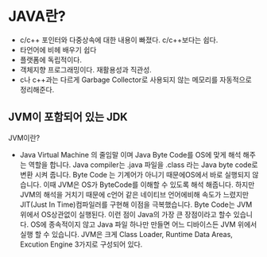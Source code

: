 # JAVA란?
* c/c++ 포인터와 다중상속에 대한 내용이 빠졌다. c/c++보다는 쉽다.
* 타언어에 비헤 배우기 쉽다
* 플랫폼에 독립적이다.
* 객체지향 프로그래밍이다. 재활용성과 직관성.
* c나 c++과는 다르게 Garbage Collector로 사용되지 않는 메모리를 자동적으로 정리해준다.

## JVM이 포함되어 있는 JDK
JVM이란? 
* Java Virtual Machine 의 줄임말 이며 Java Byte Code를 OS에 맞게 해석 해주는 역할을 합니다. Java compiler는 .java 파일을 .class 라는 Java byte code로 변환 시켜 줍니다. Byte Code 는 기계어가 아니기 때문에OS에서 바로 실행되지 않습니다. 이때 JVM은 OS가 ByteCode를 이해할 수 있도록 해석 해줍니다. 하지만 JVM의 해석을 거치기 때문에 c언어 같은 네이티브 언어에비해 속도가 느렸지만 JIT(Just In Time)컴파일러를 구현해 이점을 극복했습니다. Byte Code는 JVM 위에서 OS상관없이 실행된다. 이런 점이 Java의 가장 큰 장점이라고 할수 있습니다. OS에 종속적이지 않고 Java 파일 하나만 만들면 어느 디바이스든 JVM 위에서 실행 할 수 있습니다. JVM은 크게 Class Loader, Runtime Data Areas, Excution Engine 3가지로 구성되어 있다.
